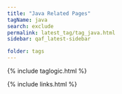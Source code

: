 ```yaml
---
title: "Java Related Pages"
tagName: java
search: exclude
permalink: latest_tag/tag_java.html
sidebar: qaf_latest-sidebar

folder: tags
---
```

{% include taglogic.html %}

{% include links.html %}
